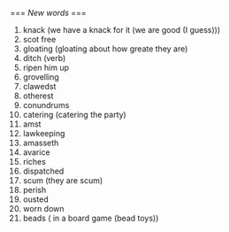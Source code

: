 === *New words* ===

1. knack (we have a knack for it (we are good (I guess)))
2. scot free
3. gloating (gloating about how greate they are)
4. ditch (verb)
5. ripen him up
6. grovelling
7. clawedst
8. otherest
9. conundrums
10. catering (catering the party)
11. amst
12. lawkeeping
13. amasseth
14. avarice
15. riches
16. dispatched
17. scum (they are scum)
18. perish
19. ousted
20. worn down
21. beads ( in a board game (bead toys))

